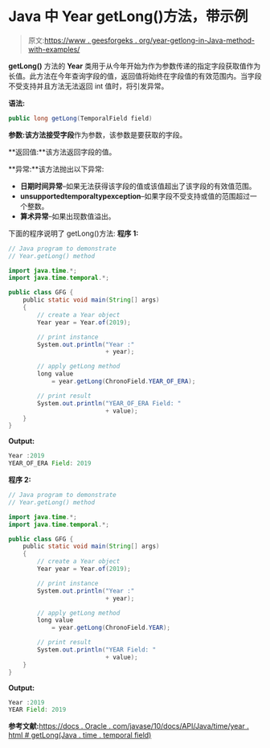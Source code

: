 # Java 中 Year getLong()方法，带示例

> 原文:[https://www . geesforgeks . org/year-getlong-in-Java-method-with-examples/](https://www.geeksforgeeks.org/year-getlong-method-in-java-with-examples/)

**getLong()** 方法的 **Year** 类用于从今年开始为作为参数传递的指定字段获取值作为长值。此方法在今年查询字段的值，返回值将始终在字段值的有效范围内。当字段不受支持并且方法无法返回 int 值时，将引发异常。

**语法:**

```java
public long getLong(TemporalField field)

```

**参数:**该方法接受**字段**作为参数，该参数是要获取的字段。

**返回值:**该方法返回字段的值。

**异常:**该方法抛出以下异常:

*   **日期时间异常**–如果无法获得该字段的值或该值超出了该字段的有效值范围。
*   **unsupportedtemporaltypexception**–如果字段不受支持或值的范围超过一个整数。
*   **算术异常**–如果出现数值溢出。

下面的程序说明了 getLong()方法:
**程序 1:**

```java
// Java program to demonstrate
// Year.getLong() method

import java.time.*;
import java.time.temporal.*;

public class GFG {
    public static void main(String[] args)
    {
        // create a Year object
        Year year = Year.of(2019);

        // print instance
        System.out.println("Year :"
                           + year);

        // apply getLong method
        long value
            = year.getLong(ChronoField.YEAR_OF_ERA);

        // print result
        System.out.println("YEAR_OF_ERA Field: "
                           + value);
    }
}
```

**Output:**

```java
Year :2019
YEAR_OF_ERA Field: 2019

```

**程序 2:**

```java
// Java program to demonstrate
// Year.getLong() method

import java.time.*;
import java.time.temporal.*;

public class GFG {
    public static void main(String[] args)
    {
        // create a Year object
        Year year = Year.of(2019);

        // print instance
        System.out.println("Year :"
                           + year);

        // apply getLong method
        long value
            = year.getLong(ChronoField.YEAR);

        // print result
        System.out.println("YEAR Field: "
                           + value);
    }
}
```

**Output:**

```java
Year :2019
YEAR Field: 2019

```

**参考文献:**[https://docs . Oracle . com/javase/10/docs/API/Java/time/year . html # getLong(Java . time . temporal field)](https://docs.oracle.com/javase/10/docs/api/java/time/Year.html#getLong(java.time.temporal.TemporalField))